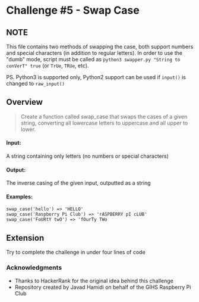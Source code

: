 # Challenge #5 - Swap Case

## NOTE
This file contains two methods of swapping the case, both support numbers and special characters (in addition to regular letters). In order to use the "dumb" mode, script must be called as `python3 swapper.py "String to conVerT" true` (or `TrUe`, `TRUe`, etc).

PS. Python3 is supported only, Python2 support can be used if `input()` is changed to `raw_input()`

## Overview
> Create a function called swap\_case that swaps the cases of a given string, converting all lowercase letters to uppercase and all upper to lower. 

#### Input:
A string containing only letters (no numbers or special characters)

#### Output:
The inverse casing of the given input, outputted as a string

#### Examples:
```
swap_case('hello') => 'HELLO'
swap_case('Raspberry Pi Club') => 'rASPBERRY pI cLUB'
swap_case('FoURtY twO') => 'fOurTy TWo
```

## Extension
Try to complete the challenge in under four lines of code

### Acknowledgments
* Thanks to HackerRank for the original idea behind this challenge
* Repository created by Javad Hamidi on behalf of the GIHS Raspberry Pi Club
